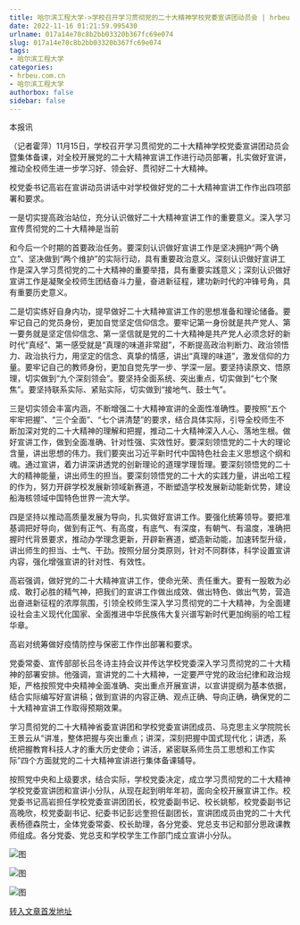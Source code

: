 ```yaml
---
title: 哈尔滨工程大学->学校召开学习贯彻党的二十大精神学校党委宣讲团动员会 | hrbeu.com.cn
date: 2022-11-16 01:21:59.995430
urlname: 017a14e70c8b2bb03320b367fc69e074
slug: 017a14e70c8b2bb03320b367fc69e074
tags: 
- 哈尔滨工程大学
categories:
- hrbeu.com.cn
- 哈尔滨工程大学
authorbox: false
sidebar: false
---
```

本报讯

（记者霍萍）11月15日，学校召开学习贯彻党的二十大精神学校党委宣讲团动员会暨集体备课，对全校开展党的二十大精神宣讲工作进行动员部署，扎实做好宣讲，推动全校师生进一步学习好、领会好、贯彻好二十大精神。

校党委书记高岩在宣讲动员讲话中对学校做好党的二十大精神宣讲工作作出四项部署和要求。

一是切实提高政治站位，充分认识做好二十大精神宣讲工作的重要意义。深入学习宣传贯彻党的二十大精神是当前
<!--more-->
和今后一个时期的首要政治任务。要深刻认识做好宣讲工作是坚决拥护“两个确立”、坚决做到“两个维护”的实际行动，具有重要政治意义。深刻认识做好宣讲工作是深入学习贯彻党的二十大精神的重要举措，具有重要实践意义；深刻认识做好宣讲工作是凝聚全校师生团结奋斗力量，奋进新征程，建功新时代的冲锋号角，具有重要历史意义。

二是切实练好自身内功，提早做好二十大精神宣讲工作的思想准备和理论储备。要牢记自己的党员身份，更加自觉坚定信仰信念。要牢记第一身份就是共产党人、第一要务就是坚定信仰信念、第一坚信就是党的二十大精神是共产党人必须念好的新时代“真经”、第一感受就是“真理的味道非常甜”，不断提高政治判断力、政治领悟力、政治执行力，用坚定的信念、真挚的情感，讲出“真理的味道”，激发信仰的力量。要牢记自己的教师身份，更加自觉先学一步、学深一层。要坚持读原文、悟原理，切实做到“九个深刻领会”。要坚持全面系统、突出重点，切实做到“七个聚焦”。要坚持联系实际、紧贴实际，切实做到“接地气、鼓士气”。

三是切实领会丰富内涵，不断增强二十大精神宣讲的全面性准确性。要按照“五个牢牢把握”、“三个全面”、“七个讲清楚”的要求，结合具体实际，引导全校师生不断加深对党的二十大精神的理解和把握，推动二十大精神深入人心、落地生根。做好宣讲工作，做到全面准确、针对性强、实效性好。要深刻领悟党的二十大的理论含量，讲出思想的伟力。我们要突出习近平新时代中国特色社会主义思想这个纲和魂。通过宣讲，着力讲深讲透党的创新理论的道理学理哲理。要深刻领悟党的二十大的精神能量，讲出师生的担当。要深刻领悟党的二十大的实践力量，讲出哈工程的作为，努力开辟学校发展新领域新赛道，不断塑造学校发展新动能新优势，建设船海核领域中国特色世界一流大学。

四是坚持以推动高质量发展为导向，扎实做好宣讲工作。要强化统筹领导。要把准基调把好导向，做到有正气、有高度，有底气、有深度，有朝气、有温度，准确把握时代背景要求，推动办学理念更新，开辟新赛道，塑造新动能，加速转型升级，讲出师生的担当、士气、干劲。按照分层分类原则，针对不同群体，科学设置宣讲内容，强化增强宣讲的针对性、有效性。

高岩强调，做好党的二十大精神宣讲工作，使命光荣、责任重大。要有一股敢为必成、敢打必胜的精气神，把我们的宣讲工作做出成效、做出特色、做出气势，营造出奋进新征程的浓厚氛围，引领全校师生深入学习贯彻党的二十大精神，为全面建设社会主义现代化国家、全面推进中华民族伟大复兴谱写新时代更加绚丽的哈工程华章。

高岩对统筹做好疫情防控与保密工作作出部署和要求。

党委常委、宣传部部长吕冬诗主持会议并传达学校党委深入学习贯彻党的二十大精神的部署安排。他强调，宣讲党的二十大精神，一定要严守党的政治纪律和政治规矩，严格按照党中央精神全面准确、突出重点开展宣讲，以宣讲提纲为基本依据，结合实际编写好宣讲稿；做到宣讲的内容正确、观点正确、导向正确，确保党的二十大精神宣讲工作取得预期效果。

学习贯彻党的二十大精神省委宣讲团和学校党委宣讲团成员、马克思主义学院院长王景云从“讲准，整体把握与突出重点；讲深，深刻把握中国式现代化；讲透，系统把握教育科技人才的重大历史使命；讲活，紧密联系师生员工思想和工作实际”四个方面就党的二十大精神宣讲进行集体备课辅导。

按照党中央和上级要求，结合实际，学校党委决定，成立学习贯彻党的二十大精神学校党委宣讲团和宣讲小分队，从现在起到明年年初，面向全校开展宣讲工作。校党委书记高岩担任学校党委宣讲团团长，校党委副书记、校长姚郁，校党委副书记高晚欣，校党委副书记、纪委书记彭远奎担任副团长，宣讲团成员由党的二十大代表杨德森院士，全体党委常委、校长助理，各分党委、党总支书记和部分思政课教师组成。各分党委、党总支和学校学生工作部门成立宣讲小分队。

![图](http://gongxue.cn/__local/F/C7/98/5D64DE7EB822373A661BAE8909A_FF403C88_1C530.jpg)

![图](http://gongxue.cn/__local/B/DF/F9/CBEF55EBD2E619F274DCAEE2D3C_5DB17094_17AA5.jpg)

![图](http://gongxue.cn/__local/7/03/97/DAD12CD63FCECCAAAC08D7935ED_6C472B37_21E7F.jpg)

[转入文章首发地址](http://gongxue.cn/info/1141/73570.htm)
